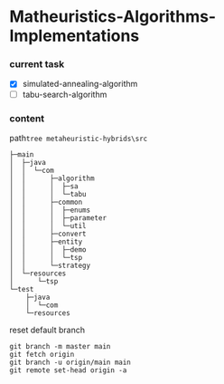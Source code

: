 # Matheuristics-Algorithms-Implementations
### current task
- [x] simulated-annealing-algorithm
- [ ] tabu-search-algorithm

### content

path`tree metaheuristic-hybrids\src`

```
├─main
│  ├─java
│  │  └─com
│  │      ├─algorithm
│  │      │  ├─sa
│  │      │  └─tabu
│  │      ├─common
│  │      │  ├─enums
│  │      │  ├─parameter
│  │      │  └─util
│  │      ├─convert
│  │      ├─entity
│  │      │  ├─demo
│  │      │  └─tsp
│  │      └─strategy
│  └─resources
│      └─tsp
└─test
    ├─java
    │  └─com
    └─resources
```

reset default branch
```
git branch -m master main
git fetch origin
git branch -u origin/main main
git remote set-head origin -a
```
